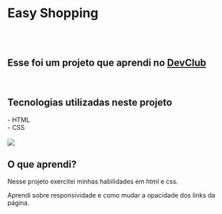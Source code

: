 <h1>Easy Shopping</h1>
<br>
<br>
<h2>Esse foi um projeto que aprendi no <a href="https://rodolfomori.com.br/devclub">DevClub</a></h2>
<br>
<h2>Tecnologias utilizadas neste projeto</h2>
  - HTML
  <br>
  - CSS
  <br>
  <br>
<img src="https://github.com/romariolimaf/PROJETO-EASY/blob/master/PRINT%20SITE%20TESTE.png?raw=true" /> 

<br>
<h2>O que aprendi?</h2>
<p>Nesse projeto exercitei minhas habilidades em html e css.</p>
<p>Aprendi sobre responsividade e como mudar a opacidade dos links da página.</p>
